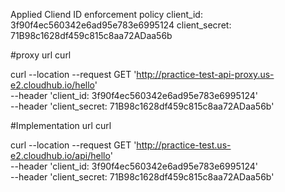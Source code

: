 Applied Cliend ID enforcement policy
client_id: 3f90f4ec560342e6ad95e783e6995124
client_secret: 71B98c1628df459c815c8aa72ADaa56b

#proxy url curl

curl --location --request GET 'http://practice-test-api-proxy.us-e2.cloudhub.io/hello' \
--header 'client_id: 3f90f4ec560342e6ad95e783e6995124' \
--header 'client_secret: 71B98c1628df459c815c8aa72ADaa56b'

#Implementation url curl

curl --location --request GET 'http://practice-test.us-e2.cloudhub.io/api/hello' \
--header 'client_id: 3f90f4ec560342e6ad95e783e6995124' \
--header 'client_secret: 71B98c1628df459c815c8aa72ADaa56b'




